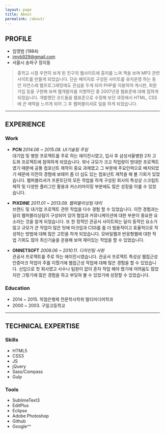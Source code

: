 ```yaml
---
layout: page
title: About
permalink: /about/
---
```




## PROFILE

- 임영범 (1984)
- imyb929@gmail.com
- 서울시 송파구 장지동

> 중학교 시절 우연히 보게 된 친구의 웹사이트에 흥미를 느껴 책을 보며 MP3 관련 사이트를 만들게 되었습니다. 단순 페이지로 구성된 사이트를 유지운영 하는 동안 자연스레 웹프로그래밍에도 관심을 두게 되어 PHP를 이용하여 게시판, 회원가입 등을 구현해 보며 웹개발자를 지향하던 중 2007년경 웹표준에 대해 접하게 되었습니다. 개발했던 코드들을 웹표준으로 수정해 보던 과정에서 HTML, CSS 에 큰 매력을 느끼게 되어 그 후 웹퍼블리셔로 일을 하게 되었습니다.





***





## EXPERIENCE

### Work

- **PCN**
  *2014.06 ~ 2015.08. UI기술팀 주임*<br>
  대기업 및 병원 프로젝트를 주로 하는 에이전시였고, 입사 후 삼성서울병원 2차 고도화 프로젝트에 참여하게 되었습니다. 워낙 규모가 크고 작업량이 방대한 프로젝트였기 때문에 공통 컴포넌트 제작이 중요 과제였고 그 부분에 주요인력으로 배치되었기 때문에 이전의 경험에 보태어 좀 더 심도 있는 컴포넌트 제작을 해 볼 기회가 있었습니다. 웹퍼블리셔가 프론트단의 모든 작업을 하게 구성된 회사의 특성상 스크립트 제작 및 다양한 플러그인 활용과 커스터마이징 부분에도 많은 성장을 이룰 수 있었습니다.

- **PIXDINE**
  *2011.01 ~ 2013.09. 웹퍼블리싱팀 대리*<br>
  브랜드 및 대기업 프로젝트 관련 작업을 다수 경험 할 수 있었습니다. 이전 경험과는 달리 웹퍼블리싱팀이 구성되어 있어 협업과 커뮤니케이션에 대한 부분이 중요한 요소라는 것을 알게 되었습니다. 또 한 정적인 관공서 사이트와는 달리 동적인 요소가 많고 규모가 큰 작업이 많은 탓에 마크업과 CSS를 좀 더 범용적이고 효율적으로 작성하는 방법에 대해 많은 고민을 하게 되었습니다. 모바일웹과 반응형웹에 대한 작업 기회도 많아 최신기술을 운용해 보며 재미있는 작업을 할 수 있었습니다.

- **ONNETSOFT**
  *2009.06 ~ 2010.11. 디자인팀 사원*<br>
  관공서 프로젝트를 주로 하는 에이전시였습니다. 관공서 프로젝트 특성상 웹접근성 인증마크 작업이 주를 이뤘기에 웹접근성 작업에 대해 많은 경험을 할 수 있었습니다. 신입으로 첫 회사였고 사수나 팀원이 없이 혼자 작업 해야 했기에 어려움도 많았지만 그렇기에 많은 경험을 하고 부딪혀 볼 수 있었기에 성장할 수 있었습니다.


### Education
- 2014 ~ 2015. 학점은행제 전문학사학위 멀티미디어학과
- 2000 ~ 2003. 구일고등학교





***





## TECHNICAL EXPERTISE

### Skills
- HTML5
- CSS3
- JS
- jQuery
- Sass/Compass
- Gulp


### Tools
- SublimeText3
- EditPlus
- Eclipse
- Adobe Photoshop
- Github
- Google^^